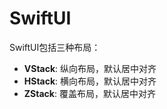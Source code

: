 # SwiftUI

SwiftUI包括三种布局：

- **VStack**: 纵向布局，默认居中对齐
- **HStack**: 横向布局，默认居中对齐
- **ZStack**: 覆盖布局，默认居中对齐

